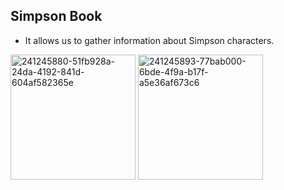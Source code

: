 ## Simpson Book
- It allows us to gather information about Simpson characters.
<img width="200" alt="241245880-51fb928a-24da-4192-841d-604af582365e" src="https://github.com/sevvalmertoglu/Simpson-Book/assets/79595517/ca306fd3-ed78-4a4e-9a66-140ebed87c66">
<img width="200" alt="241245893-77bab000-6bde-4f9a-b17f-a5e36af673c6" src="https://github.com/sevvalmertoglu/Simpson-Book/assets/79595517/26dc9b43-ddb4-4587-9ad7-bfda2cb07f4a">
